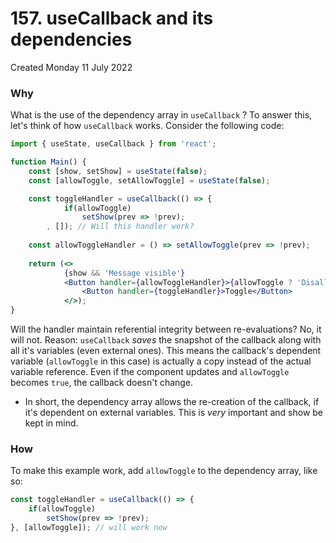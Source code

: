 # 157. useCallback and its dependencies
Created Monday 11 July 2022

### Why
What is the use of the dependency array in `useCallback` ? To answer this, let's think of how `useCallback` works. Consider the following code:
```jsx
import { useState, useCallback } from 'react';

function Main() {
	const [show, setShow] = useState(false);
	const [allowToggle, setAllowToggle] = useState(false);

	const toggleHandler = useCallback(() => {
			if(allowToggle)
				setShow(prev => !prev);
		, []); // Will this handler work?
		
	const allowToggleHandler = () => setAllowToggle(prev => !prev);
		
	return (<>
			{show && 'Message visible'}
			<Button handler={allowToggleHandler}>{allowToggle ? 'Disallow' : 'Allow'}Toggle</Button>
				<Button handler={toggleHandler}>Toggle</Button>		
			</>);
}
```
Will the handler maintain referential integrity between re-evaluations? No, it will not. Reason: `useCallback` *saves* the snapshot of the callback along with all it's variables (even external ones). This means the callback's dependent variable (`allowToggle` in this case) is actually a copy instead of the actual variable reference. Even if the component updates and `allowToggle` becomes `true`, the callback doesn't change.

- In short, the dependency array allows the re-creation of the callback, if it's dependent on external variables. This is *very* important and show be kept in mind.

### How
To make this example work, add `allowToggle` to the dependency array, like so:
```jsx
const toggleHandler = useCallback(() => {
	if(allowToggle)
		setShow(prev => !prev);
}, [allowToggle]); // will work now
```